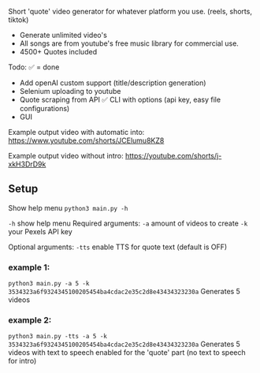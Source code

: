 Short 'quote' video generator for whatever platform you use. (reels, shorts, tiktok)

- Generate unlimited video's
- All songs are from youtube's free music library for commercial use.
- 4500+ Quotes included


Todo: ✅ = done
- Add openAI custom support (title/description generation)
- Selenium uploading to youtube
- Quote scraping from API
✅ CLI with options (api key, easy file configurations)
- GUI

Example output video with automatic into:
https://www.youtube.com/shorts/JCElumu8KZ8

Example output video without intro:
https://youtube.com/shorts/j-xkH3DrD9k


## Setup
Show help menu
```python3 main.py -h```

`-h` show help menu
Required arguments:
`-a` amount of videos to create
`-k` your Pexels API key

Optional arguments:
`-tts` enable TTS for quote text (default is OFF)

### example 1:
```python3 main.py -a 5 -k 3534323a6f9324345100205454ba4cdac2e35c2d8e43434323230a```
Generates 5 videos

### example 2:
```python3 main.py -tts -a 5 -k 3534323a6f9324345100205454ba4cdac2e35c2d8e43434323230a```
Generates 5 videos with text to speech enabled for the 'quote' part (no text to speech for intro)





